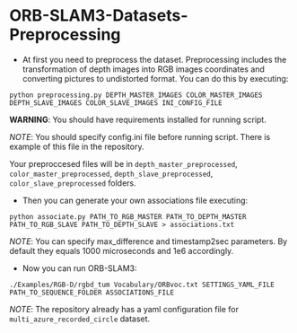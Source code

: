 # ORB-SLAM3-Datasets-Preprocessing
* At first you need to preprocess the dataset. Preprocessing includes the transformation of depth images into RGB images coordinates and converting pictures to undistorted format. You can do this by executing:
```
python preprocessing.py DEPTH_MASTER_IMAGES COLOR_MASTER_IMAGES DEPTH_SLAVE_IMAGES COLOR_SLAVE_IMAGES INI_CONFIG_FILE
```
**WARNING**: You should have requirements installed for running script.

*NOTE*: You should specify config.ini file before running script. There is example of this file in the repository.

Your preproccesed files will be in ```depth_master_preprocessed```, ```color_master_preprocessed```, ```depth_slave_preprocessed```, ```color_slave_preprocessed``` folders.

* Then you can generate your own associations file executing:
```
python associate.py PATH_TO_RGB_MASTER PATH_TO_DEPTH_MASTER PATH_TO_RGB_SLAVE PATH_TO_DEPTH_SLAVE > associations.txt
```

*NOTE*: You can specify max_difference and timestamp2sec parameters. By default they equals 1000 microseconds and 1e6 accordingly.

* Now you can run ORB-SLAM3:
```
./Examples/RGB-D/rgbd_tum Vocabulary/ORBvoc.txt SETTINGS_YAML_FILE PATH_TO_SEQUENCE_FOLDER ASSOCIATIONS_FILE
```
*NOTE*: The repository already has a yaml configuration file for `multi_azure_recorded_circle` dataset.